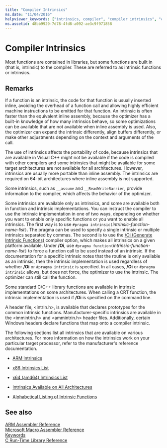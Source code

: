 ```yaml
---
title: "Compiler Intrinsics"
ms.date: "11/04/2016"
helpviewer_keywords: ["intrinsics, compiler", "compiler intrinsics", "cl.exe compiler, performance", "cl.exe compiler, intrinsics"]
ms.assetid: 48bb9929-7d78-4fd8-a092-ae3c9f971858
---
```

# Compiler Intrinsics

Most functions are contained in libraries, but some functions are built in (that is, intrinsic) to the compiler. These are referred to as intrinsic functions or intrinsics.

## Remarks

If a function is an intrinsic, the code for that function is usually inserted inline, avoiding the overhead of a function call and allowing highly efficient machine instructions to be emitted for that function. An intrinsic is often faster than the equivalent inline assembly, because the optimizer has a built-in knowledge of how many intrinsics behave, so some optimizations can be available that are not available when inline assembly is used. Also, the optimizer can expand the intrinsic differently, align buffers differently, or make other adjustments depending on the context and arguments of the call.

The use of intrinsics affects the portability of code, because intrinsics that are available in Visual C++ might not be available if the code is compiled with other compilers and some intrinsics that might be available for some target architectures are not available for all architectures. However, intrinsics are usually more portable than inline assembly. The intrinsics are required on 64-bit architectures where inline assembly is not supported.

Some intrinsics, such as `__assume` and `__ReadWriteBarrier`, provide information to the compiler, which affects the behavior of the optimizer.

Some intrinsics are available only as intrinsics, and some are available both in function and intrinsic implementations. You can instruct the compiler to use the intrinsic implementation in one of two ways, depending on whether you want to enable only specific functions or you want to enable all intrinsics. The first way is to use `#pragma intrinsic(`*intrinsic-function-name-list*`)`. The pragma can be used to specify a single intrinsic or multiple intrinsics separated by commas. The second is to use the [/Oi (Generate Intrinsic Functions)](../build/reference/oi-generate-intrinsic-functions.md) compiler option, which makes all intrinsics on a given platform available. Under **/Oi**, use `#pragma function(`*intrinsic-function-name-list*`)` to force a function call to be used instead of an intrinsic. If the documentation for a specific intrinsic notes that the routine is only available as an intrinsic, then the intrinsic implementation is used regardless of whether **/Oi** or `#pragma intrinsic` is specified. In all cases, **/Oi** or `#pragma intrinsic` allows, but does not force, the optimizer to use the intrinsic. The optimizer can still call the function.

Some standard C/C++ library functions are available in intrinsic implementations on some architectures. When calling a CRT function, the intrinsic implementation is used if **/Oi** is specified on the command line.

A header file, \<intrin.h>, is available that declares prototypes for the common intrinsic functions. Manufacturer-specific intrinsics are available in the \<immintrin.h> and \<ammintrin.h> header files. Additionally, certain Windows headers declare functions that map onto a compiler intrinsic.

The following sections list all intrinsics that are available on various architectures. For more information on how the intrinsics work on your particular target processor, refer to the manufacturer's reference documentation.

- [ARM Intrinsics](../intrinsics/arm-intrinsics.md)

- [x86 Intrinsics List](../intrinsics/x86-intrinsics-list.md)

- [x64 (amd64) Intrinsics List](../intrinsics/x64-amd64-intrinsics-list.md)

- [Intrinsics Available on All Architectures](../intrinsics/intrinsics-available-on-all-architectures.md)

- [Alphabetical Listing of Intrinsic Functions](../intrinsics/alphabetical-listing-of-intrinsic-functions.md)

## See also

[ARM Assembler Reference](../assembler/arm/arm-assembler-reference.md)<br/>
[Microsoft Macro Assembler Reference](../assembler/masm/microsoft-macro-assembler-reference.md)<br/>
[Keywords](../cpp/keywords-cpp.md)<br/>
[C Run-Time Library Reference](../c-runtime-library/c-run-time-library-reference.md)
